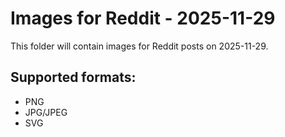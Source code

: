 # Images for Reddit - 2025-11-29

This folder will contain images for Reddit posts on 2025-11-29.

## Supported formats:
- PNG
- JPG/JPEG
- SVG
